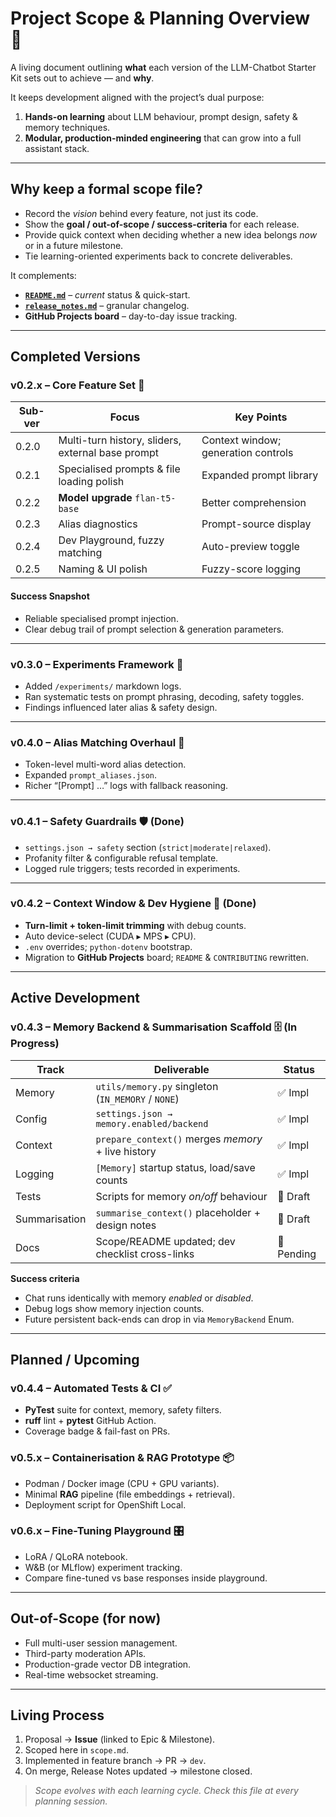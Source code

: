 # Project Scope & Planning Overview 📑

A living document outlining **what** each version of the LLM-Chatbot Starter Kit sets out to achieve — and **why**.

It keeps development aligned with the project’s dual purpose:

1. **Hands-on learning** about LLM behaviour, prompt design, safety & memory techniques.
2. **Modular, production-minded engineering** that can grow into a full assistant stack.

---

## Why keep a formal scope file?

* Record the *vision* behind every feature, not just its code.
* Show the **goal / out-of-scope / success-criteria** for each release.
* Provide quick context when deciding whether a new idea belongs *now* or in a future milestone.
* Tie learning-oriented experiments back to concrete deliverables.

It complements:

* **[`README.md`](../README.md)** – *current* status & quick-start.
* **[`release_notes.md`](./release_notes.md)** – granular changelog.
* **GitHub Projects board** – day-to-day issue tracking.

---

## Completed Versions

### v0.2.x – Core Feature Set 🎯

| Sub-ver | Focus                                       | Key Points |
|---------|---------------------------------------------|------------|
| 0.2.0   | Multi-turn history, sliders, external base prompt | Context window; generation controls |
| 0.2.1   | Specialised prompts & file loading polish   | Expanded prompt library |
| 0.2.2   | **Model upgrade** `flan-t5-base`            | Better comprehension |
| 0.2.3   | Alias diagnostics                           | Prompt-source display |
| 0.2.4   | Dev Playground, fuzzy matching              | Auto-preview toggle |
| 0.2.5   | Naming & UI polish                          | Fuzzy-score logging |

#### Success Snapshot
* Reliable specialised prompt injection.
* Clear debug trail of prompt selection & generation parameters.

---

### v0.3.0 – Experiments Framework 🔬

* Added `/experiments/` markdown logs.
* Ran systematic tests on prompt phrasing, decoding, safety toggles.
* Findings influenced later alias & safety design.

---

### v0.4.0 – Alias Matching Overhaul 🧩

* Token-level multi-word alias detection.
* Expanded `prompt_aliases.json`.
* Richer “[Prompt] …” logs with fallback reasoning.

---

### v0.4.1 – Safety Guardrails 🛡️ **(Done)**

* `settings.json → safety` section (`strict|moderate|relaxed`).
* Profanity filter & configurable refusal template.
* Logged rule triggers; tests recorded in experiments.

---

### v0.4.2 – Context Window & Dev Hygiene 🧹 **(Done)**

* **Turn-limit + token-limit trimming** with debug counts.
* Auto device-select (CUDA ▸ MPS ▸ CPU).
* `.env` overrides; `python-dotenv` bootstrap.
* Migration to **GitHub Projects** board; `README` & `CONTRIBUTING` rewritten.

---

## Active Development

### v0.4.3 – Memory Backend & Summarisation Scaffold 🗄️ **(In Progress)**

| Track | Deliverable | Status |
|-------|-------------|--------|
| Memory | `utils/memory.py` singleton (`IN_MEMORY` / `NONE`) | ✅ Impl |
| Config | `settings.json → memory.enabled/backend`           | ✅ Impl |
| Context | `prepare_context()` merges *memory* + live history | ✅ Impl |
| Logging | `[Memory]` startup status, load/save counts        | ✅ Impl |
| Tests | Scripts for memory *on/off* behaviour                | 🔄 Draft |
| Summarisation | `summarise_context()` placeholder + design notes | 🔄 Draft |
| Docs | Scope/README updated; dev checklist cross-links       | 🔄 Pending |

**Success criteria**

* Chat runs identically with memory *enabled* or *disabled*.
* Debug logs show memory injection counts.
* Future persistent back-ends can drop in via `MemoryBackend` Enum.

---

## Planned / Upcoming

### v0.4.4 – Automated Tests & CI ✅

* **PyTest** suite for context, memory, safety filters.
* **ruff** lint + **pytest** GitHub Action.
* Coverage badge & fail-fast on PRs.

### v0.5.x – Containerisation & RAG Prototype 📦

* Podman / Docker image (CPU + GPU variants).
* Minimal **RAG** pipeline (file embeddings + retrieval).
* Deployment script for OpenShift Local.

### v0.6.x – Fine-Tuning Playground 🎛️

* LoRA / QLoRA notebook.
* W&B (or MLflow) experiment tracking.
* Compare fine-tuned vs base responses inside playground.

---

## Out-of-Scope (for now)

* Full multi-user session management.
* Third-party moderation APIs.
* Production-grade vector DB integration.
* Real-time websocket streaming.

---

## Living Process

1. Proposal → **Issue** (linked to Epic & Milestone).
2. Scoped here in `scope.md`.
3. Implemented in feature branch → PR → `dev`.
4. On merge, Release Notes updated → milestone closed.

> *Scope evolves with each learning cycle. Check this file at every planning session.*
